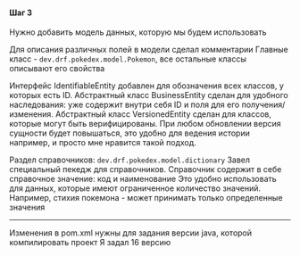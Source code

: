 #### Шаг 3

Нужно добавить модель данных, которую мы будем использовать

Для описания различных полей в модели сделал комментарии
Главные класс - `dev.drf.pokedex.model.Pokemon`, все остальные классы описывают его свойства

Интерфейс IdentifiableEntity добавлен для обозначения всех классов, у которых есть ID.
Абстрактный класс BusinessEntity сделан для удобного наследования: уже содержит внутри себя ID и поля для его получения/изменения.
Абстрактный класс VersionedEntity сделан для классов, которые могут быть верифицированы.
При любом обновлении версия сущности будет повышаться, это удобно для ведения истории например, и просто мне нравится такой подход.

Раздел справочников: `dev.drf.pokedex.model.dictionary`
Завел специальный пекедж для справочников.
Справочник содержит в себе справочное значение: код и наименование
Это удобно использовать для данных, которые имеют ограниченное количество значений.
Например, стихия покемона - может принимать только определенные значения

---

Изменения в pom.xml нужны для задания версии java, которой компилировать проект
Я задал 16 версию